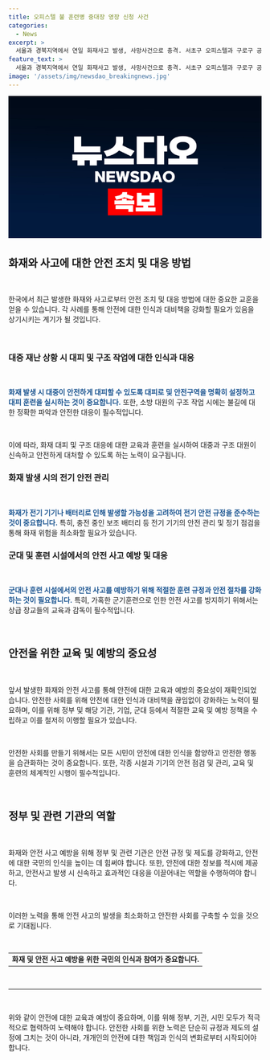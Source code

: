 ```yaml
---
title: 오피스텔 불 훈련병 중대장 영장 신청 사건
categories:
  - News
excerpt: >
  서울과 경북지역에서 연일 화재사고 발생, 사망사건으로 충격. 서초구 오피스텔과 구로구 공구상가 화재, 인명피해는 없었으나 큰 소동. 또한 김천시 산업단지 공장 화재 발생, 관계자 2명 부상. 육군 훈련병 사망 관련 중대장과 부중대장 구속영장 신청. 현장 소방관들의 치열한 노력, 화재로 인한 재난 상황.
feature_text: >
  서울과 경북지역에서 연일 화재사고 발생, 사망사건으로 충격. 서초구 오피스텔과 구로구 공구상가 화재, 인명피해는 없었으나 큰 소동. 또한 김천시 산업단지 공장 화재 발생, 관계자 2명 부상. 육군 훈련병 사망 관련 중대장과 부중대장 구속영장 신청. 현장 소방관들의 치열한 노력, 화재로 인한 재난 상황.
image: '/assets/img/newsdao_breakingnews.jpg'
---
```


<p><img src="/assets/img/newsdao_breakingnews.jpg" alt="firstkoreanews 속보" /></p>

<h2 data-ke-size="size26">화재와 사고에 대한 안전 조치 및 대응 방법</h2>

<p data-ke-size="size16">&nbsp;</p>

<p>한국에서 최근 발생한 화재와 사고로부터 안전 조치 및 대응 방법에 대한 중요한 교훈을 얻을 수 있습니다. 각 사례를 통해 안전에 대한 인식과 대비책을 강화할 필요가 있음을 상기시키는 계기가 될 것입니다.</p>

<p data-ke-size="size16">&nbsp;</p>

<h3>대중 재난 상황 시 대피 및 구조 작업에 대한 인식과 대응</h3>

<p data-ke-size="size16">&nbsp;</p>

<p><b><span style="color: #1a5490;">화재 발생 시 대중이 안전하게 대피할 수 있도록 대피로 및 안전구역을 명확히 설정하고 대피 훈련을 실시하는 것이 중요합니다.</span></b> 또한, 소방 대원의 구조 작업 시에는 불길에 대한 정확한 파악과 안전한 대응이 필수적입니다. </p>

<p data-ke-size="size16">&nbsp;</p>

<p>이에 따라, 화재 대피 및 구조 대응에 대한 교육과 훈련을 실시하여 대중과 구조 대원이 신속하고 안전하게 대처할 수 있도록 하는 노력이 요구됩니다.</p>

<h3>화재 발생 시의 전기 안전 관리</h3>

<p data-ke-size="size16">&nbsp;</p>

<p><b><span style="color: #1a5490;">화재가 전기 기기나 배터리로 인해 발생할 가능성을 고려하여 전기 안전 규정을 준수하는 것이 중요합니다.</span></b> 특히, 충전 중인 보조 배터리 등 전기 기기의 안전 관리 및 정기 점검을 통해 화재 위험을 최소화할 필요가 있습니다.</p>

<h3>군대 및 훈련 시설에서의 안전 사고 예방 및 대응</h3>

<p data-ke-size="size16">&nbsp;</p>

<p><b><span style="color: #1a5490;">군대나 훈련 시설에서의 안전 사고를 예방하기 위해 적절한 훈련 규정과 안전 절차를 강화하는 것이 필요합니다.</span></b> 특히, 가혹한 군기훈련으로 인한 안전 사고를 방지하기 위해서는 상급 장교들의 교육과 감독이 필수적입니다.</p>

<p data-ke-size="size16">&nbsp;</p>

<h2 data-ke-size="size26">안전을 위한 교육 및 예방의 중요성</h2>

<p data-ke-size="size16">&nbsp;</p>

<p>앞서 발생한 화재와 안전 사고를 통해 안전에 대한 교육과 예방의 중요성이 재확인되었습니다. 안전한 사회를 위해 안전에 대한 인식과 대비책을 끊임없이 강화하는 노력이 필요하며, 이를 위해 정부 및 해당 기관, 기업, 군대 등에서 적절한 교육 및 예방 정책을 수립하고 이를 철저히 이행할 필요가 있습니다.</p>

<p data-ke-size="size16">&nbsp;</p>

<p>안전한 사회를 만들기 위해서는 모든 시민이 안전에 대한 인식을 함양하고 안전한 행동을 습관화하는 것이 중요합니다. 또한, 각종 시설과 기기의 안전 점검 및 관리, 교육 및 훈련의 체계적인 시행이 필수적입니다.</p>

<p data-ke-size="size16">&nbsp;</p>

<h2 data-ke-size="size26">정부 및 관련 기관의 역할</h2>

<p data-ke-size="size16">&nbsp;</p>

<p>화재와 안전 사고 예방을 위해 정부 및 관련 기관은 안전 규정 및 제도를 강화하고, 안전에 대한 국민의 인식을 높이는 데 힘써야 합니다. 또한, 안전에 대한 정보를 적시에 제공하고, 안전사고 발생 시 신속하고 효과적인 대응을 이끌어내는 역할을 수행하여야 합니다.</p>

<p data-ke-size="size16">&nbsp;</p>

<p>이러한 노력을 통해 안전 사고의 발생을 최소화하고 안전한 사회를 구축할 수 있을 것으로 기대됩니다.</p>

<p data-ke-size="size16">&nbsp;</p>

<table>
    <tbody>
        <tr>
            <td style="text-align: center; height: 17px;"><b>화재 및 안전 사고 예방을 위한 국민의 인식과 참여가 중요합니다.</b></td>
        </tr>
    </tbody>
</table>

<p data-ke-size="size16">&nbsp;</p>

<hr>

<p data-ke-size="size16">&nbsp;</p>

<p>위와 같이 안전에 대한 교육과 예방이 중요하며, 이를 위해 정부, 기관, 시민 모두가 적극적으로 협력하여 노력해야 합니다. 안전한 사회를 위한 노력은 단순히 규정과 제도의 설정에 그치는 것이 아니라, 개개인의 안전에 대한 책임과 인식의 변화로부터 시작되어야 합니다.</p>

